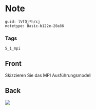# Note
```
guid: lVfQj*h/cj
notetype: Basic-b122e-20a86
```

### Tags
```
5_1_mpi
```

## Front
Skizzieren Sie das MPI Ausführungsmodell

## Back
<img src="paste-f1a0ee7d9c777097d0e2d304df7d7aebfa3836c8.jpg">
